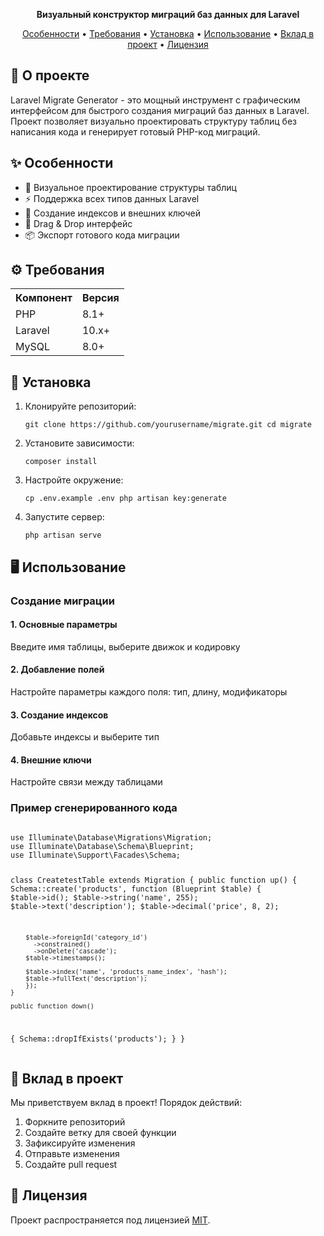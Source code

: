 <p align="center"><strong>Визуальный конструктор миграций баз данных для Laravel</strong> </p>
<div align="center"> <a href="#features">Особенности</a> • <a href="#requirements">Требования</a> • <a href="#installation">Установка</a> • <a href="#usage">Использование</a> • <a href="#contributing">Вклад в проект</a> • <a href="#license">Лицензия</a> </div>
<h2 id="about">🚀 О проекте</h2>
<p>Laravel Migrate Generator - это мощный инструмент с графическим интерфейсом для быстрого создания миграций баз данных в Laravel. Проект позволяет визуально проектировать структуру таблиц без написания кода и генерирует готовый PHP-код миграций.</p>
<h2 id="features">✨ Особенности</h2>
<ul>
	<li>📝 Визуальное проектирование структуры таблиц</li>
	<li>⚡️ Поддержка всех типов данных Laravel</li>
	<li>🔑 Создание индексов и внешних ключей</li>
	<li>🔄 Drag & Drop интерфейс</li>
	<li>📦 Экспорт готового кода миграции</li>
</ul>
<h2 id="requirements">⚙️ Требования</h2>
<table>
	<tr>
		<th>Компонент</th>
		<th>Версия</th>
	</tr>
	<tr>
		<td>PHP</td>
		<td>8.1+</td>
	</tr>
	<tr>
		<td>Laravel</td>
		<td>10.x+</td>
	</tr>
	<tr>
		<td>MySQL</td>
		<td>8.0+</td>
	</tr>
</table>
<h2 id="installation">🚀 Установка</h2>
<ol>
	<li>Клонируйте репозиторий: <pre><code>git clone https://github.com/yourusername/migrate.git cd migrate</code></pre> </li>
	<li>Установите зависимости: <pre><code>composer install</code></pre> </li>
	<li>Настройте окружение: <pre><code>cp .env.example .env php artisan key:generate</code></pre> </li>
	<li>Запустите сервер: <pre><code>php artisan serve</code></pre> </li>
</ol>
<h2 id="usage">🖥 Использование</h2>
<h3>Создание миграции</h3>
<div class="usage-steps">
	<div class="step">
		<h4>1. Основные параметры</h4>
		<p>Введите имя таблицы, выберите движок и кодировку</p>
	</div>
	<div class="step">
		<h4>2. Добавление полей</h4>
		<p>Настройте параметры каждого поля: тип, длину, модификаторы</p>
	</div>
	<div class="step">
		<h4>3. Создание индексов</h4>
		<p>Добавьте индексы и выберите тип</p>
	</div>
	<div class="step">
		<h4>4. Внешние ключи</h4>
		<p>Настройте связи между таблицами</p>
	</div>
</div>
<h3>Пример сгенерированного кода</h3> <pre><code class="language-php">
use Illuminate\Database\Migrations\Migration;
use Illuminate\Database\Schema\Blueprint;
use Illuminate\Support\Facades\Schema;

class CreatetestTable extends Migration
{
	public function up() {
	  Schema::create('products', function (Blueprint $table) { 
	    $table->id(); 
	    $table->string('name', 255); 
	    $table->text('description');
	    $table->decimal('price', 8, 2); 
	  
	    $table->foreignId('category_id') 
	      ->constrained()
	      ->onDelete('cascade');
	    $table->timestamps();
	  
	    $table->index('name', 'products_name_index', 'hash');
	    $table->fullText('description');
		});
	}

	public function down()
  {
    Schema::dropIfExists('products');
  }
}</code></pre>
<h2 id="contributing">🤝 Вклад в проект</h2>
<p>Мы приветствуем вклад в проект! Порядок действий:</p>
<ol>
	<li>Форкните репозиторий</li>
	<li>Создайте ветку для своей функции</li>
	<li>Зафиксируйте изменения</li>
	<li>Отправьте изменения</li>
	<li>Создайте pull request</li>
</ol>
<h2 id="license">📜 Лицензия</h2>
<p>Проект распространяется под лицензией <a href="LICENSE">MIT</a>.</p>